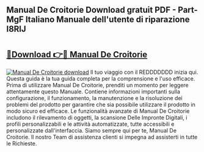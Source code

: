 ## Manual De Croitorie Download gratuit PDF - Part-MgF Italiano Manuale dell'utente di riparazione I8RlJ

# <h2><a href="http://dffw0zn.blite.top/?on=Manual+De+Croitorie">🔗Download 👉🔴 Manual De Croitorie</a></h2>

[![Manual De Croitorie download](https://i.imgur.com/lujVjoI.png)](http://dffw0zn.blite.top/?on=Manual+De+Croitorie)
Il tuo viaggio con il REDDDDDDD inizia qui. Questa guida è la tua guida completa per la comprensione e l'uso efficace. Prima di utilizzare Manual De Croitorie, prenditi un momento per leggere attentamente questo Manuale. Contiene informazioni importanti sulla configurazione, il funzionamento, la manutenzione e la risoluzione dei problemi del prodotto per garantire che sia possibile utilizzare il prodotto in modo sicuro ed efficace. Le funzionalità avanzate di Manual De Croitorie includono il rilevamento di oggetti, la scansione Delle Impronte Digitali, i profili personalizzabili e le attività automatizzate, tutte accessibili e personalizzate dall'interfaccia. Siamo sempre qui per te, Manual De Croitorie. Il nostro Team di assistenza clienti si impegna ad assisterti in tutte le Richieste.
